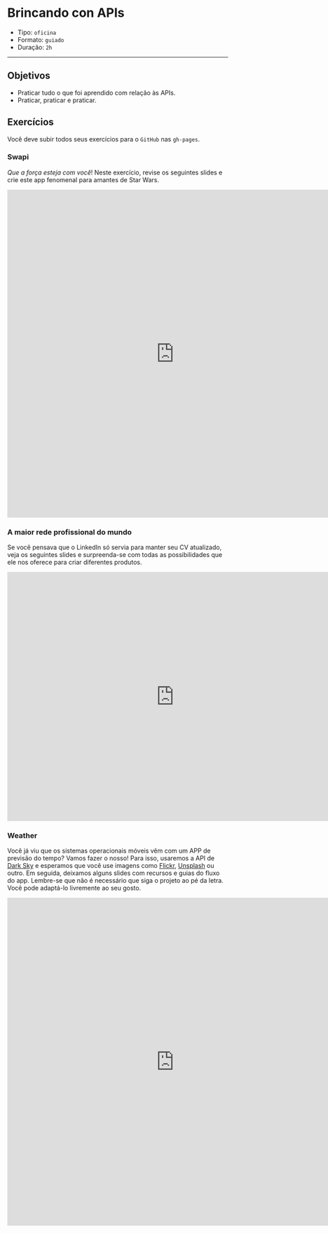 # Brincando con APIs

- Tipo: `oficina`
- Formato: `guiado`
- Duração: `2h`

***

## Objetivos

- Praticar tudo o que foi aprendido com relação às APIs.
- Praticar, praticar e praticar.

## Exercícios

Você deve subir todos seus exercícios para o `GitHub` nas `gh-pages`.

### Swapi

_Que a força esteja com você_! Neste exercício, revise os seguintes slides e
crie este app fenomenal para amantes de Star Wars.

<iframe
  src="https://docs.google.com/presentation/d/e/2PACX-1vRGrO9hyhFU--4MSOJZgA8nRxfJ9qPdI6-2y25bTlBqo4T6C_VKfPm0IKEk-TIsx6a47Jk6lKgME-IS/embed?start=false&loop=false&delayms=5000"
  frameborder="0" width="760" height="749" allowfullscreen="true"
  mozallowfullscreen="true" webkitallowfullscreen="true"></iframe>

### A maior rede profissional do mundo

Se você pensava que o LinkedIn só servia para manter seu CV atualizado, veja os
seguintes slides e surpreenda-se com todas as possibilidades que ele nos oferece
para criar diferentes produtos.

<iframe
  src="https://docs.google.com/presentation/d/e/2PACX-1vSjQwnB8r8N5hFRhtE1wQ9a8GH13MDjhQhPYwmekE66Qtwrdlld582UwJr1EomzQxjLNKr3UpzwVkLp/embed?start=false&loop=false&delayms=5000"
  frameborder="0" width="760" height="569" allowfullscreen="true"
  mozallowfullscreen="true" webkitallowfullscreen="true"></iframe>

### Weather

Você já viu que os sistemas operacionais móveis vêm com um APP de previsão do
tempo? Vamos fazer o nosso! Para isso, usaremos a API de [Dark
Sky](https://darksky.net/dev) e esperamos que você use imagens como
[Flickr](https://www.flickr.com/services/api/),
[Unsplash](https://unsplash.com/developers) ou outro. Em seguida, deixamos
alguns slides com recursos e guias do fluxo do app. Lembre-se que não é
necessário que siga o projeto ao pé da letra. Você pode adaptá-lo livremente ao
seu gosto.

<iframe
  src="https://docs.google.com/presentation/d/e/2PACX-1vSJ0g3cXnpyO9R6DjngjIxIpgRXd_Fz9nA0l8E2iRCl97pQkAFMgFJzNtGnu5lHAeL0VeC21S7D7shg/embed?start=false&loop=false&delayms=3000"
  frameborder="0" width="760" height="749" allowfullscreen="true"
  mozallowfullscreen="true" webkitallowfullscreen="true"></iframe>
